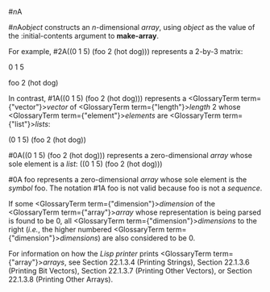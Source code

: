  



#*n*A 



#*n*A*object* constructs an *n*-dimensional *array*, using *object* as the value of the :initial-contents argument to **make-array**. 



For example, #2A((0 1 5) (foo 2 (hot dog))) represents a 2-by-3 matrix: 



0 1 5 



foo 2 (hot dog) 



In contrast, #1A((0 1 5) (foo 2 (hot dog))) represents a <GlossaryTerm  term={"vector"}><i>vector</i></GlossaryTerm> of <GlossaryTerm  term={"length"}><i>length</i></GlossaryTerm> 2 whose <GlossaryTerm  term={"element"}><i>elements</i></GlossaryTerm> are <GlossaryTerm  term={"list"}><i>lists</i></GlossaryTerm>: 



(0 1 5) (foo 2 (hot dog)) 



#0A((0 1 5) (foo 2 (hot dog))) represents a zero-dimensional *array* whose sole element is a *list*: ((0 1 5) (foo 2 (hot dog))) 



#0A foo represents a zero-dimensional *array* whose sole element is the *symbol* foo. The notation #1A foo is not valid because foo is not a *sequence*. 



If some <GlossaryTerm  term={"dimension"}><i>dimension</i></GlossaryTerm> of the <GlossaryTerm  term={"array"}><i>array</i></GlossaryTerm> whose representation is being parsed is found to be 0, all <GlossaryTerm  term={"dimension"}><i>dimensions</i></GlossaryTerm> to the right (*i.e.*, the higher numbered <GlossaryTerm  term={"dimension"}><i>dimensions</i></GlossaryTerm>) are also considered to be 0. 



For information on how the *Lisp printer* prints <GlossaryTerm  term={"array"}><i>arrays</i></GlossaryTerm>, see Section 22.1.3.4 (Printing Strings), Section 22.1.3.6 (Printing Bit Vectors), Section 22.1.3.7 (Printing Other Vectors), or Section 22.1.3.8 (Printing Other Arrays).  








